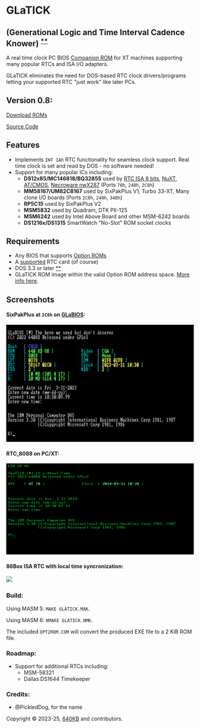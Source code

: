 # GLaTICK
## (Generational Logic and Time Interval Cadence Knower) <sup>[**](#credits)</sup> 
A real time clock PC BIOS [Companion ROM](https://github.com/640-KB/GLaBIOS/wiki/Companion-ROMs) for XT machines supporting many popular RTCs and ISA I/O adapters.

GLaTICK eliminates the need for DOS-based RTC clock drivers/programs letting your supported RTC "just work" like later PCs.

## Version 0.8:

[Download ROMs](https://github.com/640-KB/GLaTICK/releases)

[Source Code](https://github.com/640-KB/GLaTICK/tree/main/src)

## Features

- Implements `INT 1Ah` RTC functionality for seamless clock support. Real time clock is set and read by DOS - no software needed!
- Support for many popular ICs including:
  - **DS12x85/MC146818/BQ3285S** used by [RTC ISA 8 bits](https://www.tindie.com/products/spark2k06/rtc-isa-8-bits-very-low-profile-2/?utm_source=glabios&utm_medium=link&utm_campaign=project_buynow), [NuXT](https://monotech.fwscart.com/NuXT_v20_-_MicroATX_Turbo_XT_-_10MHz_832K_XT-IDE_Multi-IO_SVGA/p6083514_19777986.aspx), [AT/CMOS](https://hackaday.io/project/168972-rtc-isa-8-bits-pcxt), [Necroware nwX287](https://github.com/necroware/nwX287) (Ports `70h`, `240h`, `2C0h`)
  - **MM58167/UM82C8167** used by SixPakPlus V1, Turbo 33-XT, Many clone I/O boards (Ports `2C0h`, `240h`, `340h`)
  - **RP5C15** used by SixPakPlus V2
  - **MSM5832** used by Quadram, DTK PII-125
  - **MSM6242**	used by Intel Above Board and other MSM-6242 boards
  - **DS1216x/DS1315**	SmartWatch "No-Slot" ROM socket clocks

## Requirements

- Any BIOS that supports [Option ROMs](https://en.wikipedia.org/wiki/Option_ROM)
- A [supported](#features) RTC card (of course)
- DOS 3.3 or later <super>[**](https://github.com/640-KB/GLaTICK/wiki/IBM-DOS-7-and-PC-DOS-2000)</super>
- GLaTICK ROM image within the valid Option ROM address space.  [More info here](https://github.com/640-KB/GLaTICK/wiki/Option-ROM-How-to).

## Screenshots

#### SixPakPlus at `2C0h` on [GLaBIOS](https://github.com/640-KB/GLaBIOS):

![SixPakPlus GLaBIOS](https://github.com/640-KB/GLaTICK/blob/main/images/glatick_nc_gb_cga_2.png)

#### RTC_8088 on PC/XT:

<img src="https://raw.githubusercontent.com/640-KB/GLaTICK/main/images/glatick_at_pc_mda_1.png" width="653" />

#### 86Box ISA RTC with local time syncronization:

<img src="https://github.com/640-KB/GLaTICK/assets/23486433/8894315f-b227-4874-ae89-5021d0767b31" width="653" />

### Build:

Using MASM 5: `MAKE GLATICK.MAK`.  

Using MASM 6: `NMAKE GLATICK.NMK`.

The included `OPT2ROM.COM` will convert the produced EXE file to a 2 KiB ROM file.

### Roadmap:

- Support for additional RTCs including:
  - MSM-58321
  - Dallas DS1644 Timekeeper

### Credits:

- @PickledDog, for the name

Copyright &copy; 2023-25, [640KB](mailto:640kb@glabios.org) and contributors.
